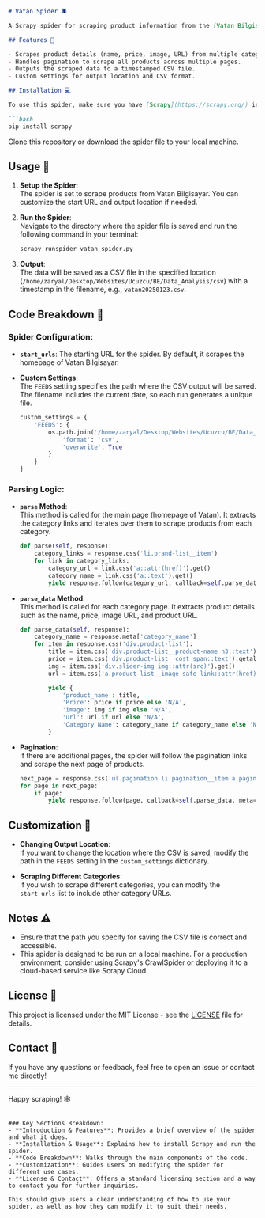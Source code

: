 ```markdown
# Vatan Spider 🕷️

A Scrapy spider for scraping product information from the [Vatan Bilgisayar website](https://www.vatanbilgisayar.com/). This spider crawls product categories, retrieves product details such as name, price, image, and URL, and saves the data in a CSV format. It also handles pagination for scraping multiple pages of product listings.

## Features 🌟

- Scrapes product details (name, price, image, URL) from multiple categories.
- Handles pagination to scrape all products across multiple pages.
- Outputs the scraped data to a timestamped CSV file.
- Custom settings for output location and CSV format.

## Installation 💻

To use this spider, make sure you have [Scrapy](https://scrapy.org/) installed. You can install it via pip if you don't have it already:

```bash
pip install scrapy
```

Clone this repository or download the spider file to your local machine.

## Usage 🚀

1. **Setup the Spider**:  
   The spider is set to scrape products from Vatan Bilgisayar. You can customize the start URL and output location if needed.

2. **Run the Spider**:  
   Navigate to the directory where the spider file is saved and run the following command in your terminal:

   ```bash
   scrapy runspider vatan_spider.py
   ```

3. **Output**:  
   The data will be saved as a CSV file in the specified location (`/home/zaryal/Desktop/Websites/Ucuzcu/BE/Data_Analysis/csv`) with a timestamp in the filename, e.g., `vatan20250123.csv`.

## Code Breakdown 📝

### Spider Configuration:

- **`start_urls`**: The starting URL for the spider. By default, it scrapes the homepage of Vatan Bilgisayar.
  
- **Custom Settings**:  
  The `FEEDS` setting specifies the path where the CSV output will be saved. The filename includes the current date, so each run generates a unique file.

  ```python
  custom_settings = {
      'FEEDS': {
          os.path.join('/home/zaryal/Desktop/Websites/Ucuzcu/BE/Data_Analysis/csv', f'vatan{datetime.now().strftime("%Y%m%d")}.csv'): {
              'format': 'csv',
              'overwrite': True
          }
      }
  }
  ```

### Parsing Logic:

- **`parse` Method**:  
  This method is called for the main page (homepage of Vatan). It extracts the category links and iterates over them to scrape products from each category.

  ```python
  def parse(self, response):
      category_links = response.css('li.brand-list__item')
      for link in category_links:
          category_url = link.css('a::attr(href)').get()
          category_name = link.css('a::text').get()
          yield response.follow(category_url, callback=self.parse_data, meta={'category_name': category_name})
  ```

- **`parse_data` Method**:  
  This method is called for each category page. It extracts product details such as the name, price, image URL, and product URL.

  ```python
  def parse_data(self, response):
      category_name = response.meta['category_name']
      for item in response.css('div.product-list'):
          title = item.css('div.product-list__product-name h3::text').get()
          price = item.css('div.product-list__cost span::text').getall()
          img = item.css('div.slider-img img::attr(src)').get()
          url = item.css('a.product-list__image-safe-link::attr(href)').get()

          yield {
              'product_name': title,
              'Price': price if price else 'N/A',
              'image': img if img else 'N/A',
              'url': url if url else 'N/A',
              'Category Name': category_name if category_name else 'N/A'
          }
  ```

- **Pagination**:  
  If there are additional pages, the spider will follow the pagination links and scrape the next page of products.

  ```python
  next_page = response.css('ul.pagination li.pagination__item a.pagination__content::attr(href)').extract()
  for page in next_page:
      if page:
          yield response.follow(page, callback=self.parse_data, meta={'category_name': category_name})
  ```

## Customization 🔧

- **Changing Output Location**:  
  If you want to change the location where the CSV is saved, modify the path in the `FEEDS` setting in the `custom_settings` dictionary.
  
- **Scraping Different Categories**:  
  If you wish to scrape different categories, you can modify the `start_urls` list to include other category URLs.

## Notes ⚠️

- Ensure that the path you specify for saving the CSV file is correct and accessible.
- This spider is designed to be run on a local machine. For a production environment, consider using Scrapy's CrawlSpider or deploying it to a cloud-based service like Scrapy Cloud.

## License 📜

This project is licensed under the MIT License - see the [LICENSE](LICENSE) file for details.

## Contact 📧

If you have any questions or feedback, feel free to open an issue or contact me directly!

---

Happy scraping! 🕸️
```

### Key Sections Breakdown:
- **Introduction & Features**: Provides a brief overview of the spider and what it does.
- **Installation & Usage**: Explains how to install Scrapy and run the spider.
- **Code Breakdown**: Walks through the main components of the code.
- **Customization**: Guides users on modifying the spider for different use cases.
- **License & Contact**: Offers a standard licensing section and a way to contact you for further inquiries.

This should give users a clear understanding of how to use your spider, as well as how they can modify it to suit their needs.
